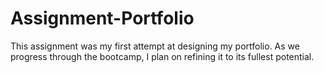 # Assignment-Portfolio
This assignment was my first attempt at designing my portfolio.
As we progress through the bootcamp, I plan on refining it to its fullest potential.
